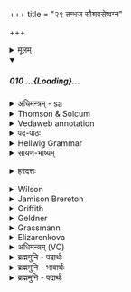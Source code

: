 +++
title = "२९ तम्भज सौश्रवसेष्वग्न"

+++
<details><summary>मूलम्</summary>

(आ) तम्भ॑ज सौश्रव॒सेष्व॑ग्न उ॒क्थउ॑क्थ॒ आ भ॑ज श॒स्यमा॑ने ।  
प्रि॒यस्सूर्ये॑ प्रि॒यो अ॒ग्ना भ॑वा॒त्युज्जा॒तेन॑ भि॒नद॒दुज्जनि॑त्वैः ।
</details>
<div class="js_include" includetitle="false" newlevelforh1="5" unfilled url="/vedAH_Rk/shAkalam/saMhitA/sarvASh_TIkAH/10/045/10_A_taM.md">
<details open><summary><h5>010 ...{Loading}...</h5></summary>
<details><summary>अधिमन्त्रम् - sa</summary>

- देवता - अग्निः
- ऋषिः - वत्सप्रिः
- छन्दः - त्रिष्टुप्
</details>
<details><summary>Thomson & Solcum</summary>

आ꣡ त꣡म् भज सौश्रवसे꣡षु अग्न  
उक्थ꣡-उक्थ आ꣡ भज शस्य꣡माने  
प्रियः꣡ सू꣡र्ये प्रियो꣡ अग्ना꣡ भवाति  
उ꣡ज् जाते꣡न भिन꣡दद् उ꣡ज् ज꣡नित्वैः
</details>
<details><summary>Vedaweb annotation</summary>

_________
**Strata**  
Cretic

###### Pāda-label
genre M  
genre M  
genre M;; repeated line  
genre M
_________
**Morph**  
ā́ ← ā́ (invariable)  
{}

agne ← agní- (nominal stem)  
{case:VOC, gender:M, number:SG}

bhaja ← √bhaj- (root)  
{number:SG, person:2, mood:IMP, tense:PRS, voice:ACT}

sauśravaséṣu ← sauśravasá- (nominal stem)  
{case:LOC, gender:N, number:PL}

tám ← sá- ~ tá- (pronoun)  
{case:ACC, gender:M, number:SG}

ā́ ← ā́ (invariable)  
{}

bhaja ← √bhaj- (root)  
{number:SG, person:2, mood:IMP, tense:PRS, voice:ACT}

śasyámāne ← √śaṁs- (root)  
{case:LOC, gender:N, number:SG, tense:PRS, voice:PASS}

ukthá-ukthe ← ukthá- (nominal stem)  
{case:LOC, gender:N, number:SG}

agnā́ ← agní- (nominal stem)  
{case:LOC, gender:M, number:SG}

bhavāti ← √bhū- (root)  
{number:SG, person:3, mood:SBJV, tense:PRS, voice:ACT}

priyáḥ ← priyá- (nominal stem)  
{case:NOM, gender:M, number:SG}

priyáḥ ← priyá- (nominal stem)  
{case:NOM, gender:M, number:SG}

sū́rye ← sū́rya- (nominal stem)  
{case:LOC, gender:M, number:SG}

bhinádat ← √bhid- (root)  
{number:SG, person:3, mood:SBJV, tense:PRS, voice:ACT}

jánitvaiḥ ← jánitva- (nominal stem)  
{case:INS, gender:M, number:PL}

jāténa ← √janⁱ- (root)  
{case:INS, gender:M, number:SG, non-finite:PPP}

út ← út (invariable)  
{}

út ← út (invariable)  
{}

</details>
<details><summary>पद-पाठः</summary>

आ । तम् । भ॒ज॒ । सौ॒श्र॒वसेषु॑ । अ॒ग्ने॒ । उ॒क्थेऽउ॑क्थे । आ । भ॒ज॒ । श॒स्यमा॑ने ।  
प्रि॒यः । सूर्ये॑ । प्रि॒यः । अ॒ग्ना । भ॒वा॒ति॒ । उत् । जा॒तेन॑ । भि॒नद॑त् । उत् । जनि॑ऽत्वैः ॥
</details>
<details><summary>Hellwig Grammar</summary>

-   *ā*
- \[adverb\]
- “towards; ākāra; until; ā; since; according to; ā \[suffix\].”
------------------------------------------------------------------------
- *tam* ← *tad*
- \[noun\], accusative, singular, masculine
- “this; he,she,it (pers. pron.); respective(a); that; nominative;
    then; particular(a); genitive; instrumental; accusative; there; tad
    \[word\]; dative; once; same.”
------------------------------------------------------------------------
- *bhaja* ← *bhaj*
- \[verb\], singular, Present imperative
- “eat; enjoy; enter (a state); worship; love; flee; possess; fall to
    one's share; partake; share; get; approach; love; use.”
------------------------------------------------------------------------
- *sauśravaseṣv* ← *sauśravaseṣu* ← *sauśravasa*
- \[noun\], locative, plural, neuter
------------------------------------------------------------------------
- *agna* ← *agne* ← *agni*
- \[noun\], vocative, singular, masculine
- “fire; Agni; sacrificial fire; digestion; cautery; Plumbago
    zeylanica; fire; vahni; agni \[word\]; agnikarman; gold; three;
    jāraṇa; pyre; fireplace; heating.”
------------------------------------------------------------------------
- *uktha* ← *ukthe* ← *uktha*
- \[noun\], locative, singular, neuter
- “hymn; praise; uktha \[word\]; encomium.”
------------------------------------------------------------------------
- *uktha* ← *ukthe* ← *uktha*
- \[noun\], locative, singular, neuter
- “hymn; praise; uktha \[word\]; encomium.”
------------------------------------------------------------------------
- *ā*
- \[adverb\]
- “towards; ākāra; until; ā; since; according to; ā \[suffix\].”
------------------------------------------------------------------------
- *bhaja* ← *bhaj*
- \[verb\], singular, Present imperative
- “eat; enjoy; enter (a state); worship; love; flee; possess; fall to
    one's share; partake; share; get; approach; love; use.”
------------------------------------------------------------------------
- *śasyamāne* ← *śaṃs*
- \[verb noun\], locative, singular
- “recommend; tell; praise; approve; communicate; recite; commend;
    bode; name; agree.”
------------------------------------------------------------------------
- *priyaḥ* ← *priya*
- \[noun\], nominative, singular, masculine
- “beloved; pleasant; dear; fond(p); wanted; priya \[word\]; favorite;
    good; liked; suitable; proper.”
------------------------------------------------------------------------
- *sūrye* ← *sūrya*
- \[noun\], locative, singular, masculine
- “sun; Surya; sūrya \[word\]; right nostril; twelve; Calotropis
    gigantea Beng.; sūryakānta; sunlight; best.”
------------------------------------------------------------------------
- *priyo* ← *priyaḥ* ← *priya*
- \[noun\], nominative, singular, masculine
- “beloved; pleasant; dear; fond(p); wanted; priya \[word\]; favorite;
    good; liked; suitable; proper.”
------------------------------------------------------------------------
- *agnā* ← *agni*
- \[noun\], locative, singular, masculine
- “fire; Agni; sacrificial fire; digestion; cautery; Plumbago
    zeylanica; fire; vahni; agni \[word\]; agnikarman; gold; three;
    jāraṇa; pyre; fireplace; heating.”
------------------------------------------------------------------------
- *bhavāty* ← *bhavāti* ← *bhū*
- \[verb\], singular, Present conjunctive (subjunctive)
- “become; be; originate; transform; happen; result; exist; be born;
    be; be; come to life; grow; elapse; come to mind; thrive; become;
    impend; show; conceive; understand; stand; constitute; serve; apply;
    behave.”
------------------------------------------------------------------------
- *uj* ← *ud*
- \[adverb\]
- “up.”
------------------------------------------------------------------------
- *jātena* ← *jan*
- \[verb noun\], instrumental, singular
- “become; originate; be born; transform; happen; result; grow; beget;
    produce; create; conceive; separate; cause; give birth; grow;
    produce; generate; be; become; arise; come on.”
------------------------------------------------------------------------
- *bhinadad* ← *bhinadat* ← *bhid*
- \[verb\], singular, Present conjunctive (subjunctive)
- “break; incise; burst; divide; cut; cleave; destroy; cure; disturb;
    lance; break; distinguish; disclose; pierce; tear; separate;
    transgress; break open; scratch; penetrate; sever; bribe; grind;
    betray; fester; strike.”
------------------------------------------------------------------------
- *uj* ← *ud*
- \[adverb\]
- “up.”
------------------------------------------------------------------------
- *janitvaiḥ* ← *jan*
- \[verb noun\], instrumental, plural
- “become; originate; be born; transform; happen; result; grow; beget;
    produce; create; conceive; separate; cause; give birth; grow;
    produce; generate; be; become; arise; come on.”
------------------------------------------------------------------------
</details>
<details><summary>सायण-भाष्यम्</summary>

हे **अग्ने** त्वं **सौश्रवसेषु** । शोभनानि श्रवांस्यन्नानि हवींषि येषु कर्मसु तानि सौश्रवसानि । तेषु क्रियमाणेषु **तं** यजमानं स्तोतारं वा **आ** **भज** अभीष्टफलप्रदानेन सेवस्व । किंच **उक्थे** शस्त्रे **शस्यमाने** पठ्यमाने सति **तम्** **आ** **भज** अभीष्टफलप्रदानेनैव सेवस्व । सोऽयं यजमानः स्तोता वा **सूर्ये** **प्रियो** **भवाति** भवतु । तथा **अग्ना** अग्नावपि **प्रियो** भवति । किंच सोऽयं **जातेन** उत्पन्नेन पुत्रेण **उत्** **भिनदत्** शत्रून् विदारयतु । तथा **जनित्वैः** जनिष्यमाणैश्च पुत्रैः शत्रून् **उत्** भिनदत् ॥
꣡</details>
<details><summary>हरदत्तः</summary>

आतमिति ॥ हे अग्ने । तं अपूपस्य दातारं आभज । सौ श्रवसेषु । श्रव इत्यन्ननाम । शोभनैश्चरुपुरोडाशादिभिर्युक्तेषु यागेषु उक्थउक्थे शस्त्रेशस्त्रे शस्यमाने प्रतिशस्रमित्यर्थः । आभज । स च त्वत्प्रसादात् सूर्ये सूर्यस्य प्रियो भवाति भवेत् । प्रियो अग्ना अग्नेश्च तव प्रियो भवेत् । किञ्च - जातेन । जातावेकवचनम् । जातैः पुत्रैः । उद्भिनदत् उद्भियतां प्रताशताम् । उज्जनित्वैः जनिष्यमाणैश्च पुत्रै रुद्भिनदत् ॥
꣡</details>
<details><summary>Wilson</summary>

###### English translation:

“Prosper the worshipper, **Agni**, when beautiful sacrificial viands (are being offered), when sacredpraises are being recited (by him). May he be dear to **Sūrya**, dear to Agni; may he by a son born, or sons to beborn, overcome (his foes).”
</details>
<details><summary>Jamison Brereton</summary>

Give him a portion in (ritual acts) deserving good fame, Agni; give him  a portion in every solemn speech being pronounced.  
He will become dear to the Sun, dear to Agni. He will burst out with  (offspring already) born, burst out with those to be born.
</details>
<details><summary>Griffith</summary>

Endow him, Agni, with a share of glory, at every song of praise sung forth enrich him.  
     Dear let him be to Surya, dear to Agni, preeminent with son and children's children.
</details>
<details><summary>Geldner</summary>

Gib ihm Anteil an ruhmreichen Werken, o Agni, gib ihm Anteil an jedem vorgetragenen Lobgedicht! Beliebt bei Surya, beliebt bei Agni soll er sein, mit dem geborenen und den künftigen Söhnen soll er Erfolg haben.
</details>
<details><summary>Grassmann</summary>

Dem theile zu, o Agni, reichen Segen, bei jedem Spruch, den er dir nennt, gewähr's ihm; Er sei beliebt bei Agni, bei der Sonne und rag hervor durch Kind und Kindeskinder.
</details>
<details><summary>Elizarenkova</summary>

Дай ему волю в славных делах, о Агни!  
Дай ему долю в каждом произносимом восхвалении!  
Любимым у Сурьи, любимым у Агни пусть будет он!  
Пусть он бурно проявиться в рожденном (потомстве) и в тех, кто должен родиться!
</details>
<details><summary>अधिमन्त्रम् (VC)</summary>

- अग्निः
- वत्सप्रिः
- विराट्त्रिष्टुप्
- धैवतः
</details>
<details><summary>ब्रह्ममुनि - पदार्थः</summary>

पदार्थान्वयभाषाः -  (अग्ने) हे ज्ञानप्रकाशस्वरूप परमात्मन् ! तू (तं सौश्रवसेषु-आ भज) उसइस संयमी को शोभन श्रवण-वेदश्रवण में होनेवाले श्रवण, मनन, निदिध्यासन, साक्षात्कार में इनके सेवन करने पर स्वीकार कर-चाहना कर (शस्यमाने-उक्थे-उक्थे आ भज) प्रस्तूयमान अर्थात् स्तुत किये जाते हुए-समर्पित किये जाते हुए प्रत्येक वचन में स्वीकार कर (सूर्ये प्रियः-अग्ना प्रियः-भवाति) वह सूर्यरूप सर्वप्रकाशक तुझ में-तेरी दृष्टि में प्यारा होवे, तुझ अग्रनेता में तेरीदृष्टिमें प्रिय होवे (जातेन-उत् भिनदत्-जनित्वेन-उत्) हुए पापकर्म से सम्पर्करहित हो तथा होनेवाले पापकर्म से भी सम्पर्करहित हो ॥१०॥
</details>
<details><summary>ब्रह्ममुनि - भावार्थः</summary>

भावार्थभाषाः -  परमात्मा का जो श्रवण, मनन, निदिध्यासन, साक्षात्कार करता है तथा उसकी स्तुति करने में लगा रहता है, वह सर्वप्रकाशक, अग्रनेता परमात्मा का प्रिय हो जाता है। वह किसी भी काल में पापकर्म नहीं करता है, पापकर्म के दुःख को नहीं भोगता है ॥१०॥
</details>
<details><summary>ब्रह्ममुनि - पदार्थः</summary>

पदार्थान्वयभाषाः -  (अग्ने) हे ज्ञानप्रकाशस्वरूप परमात्मन् ! त्वम् (तं सौश्रवसेषु-आ भज) तं खल्विमं संयमिनं शोभने श्रवसि श्रवणे वेदश्रवणे भवानि सौश्रवसानि श्रवणमनननिदिध्यासनसाक्षात्कारास्तेषु-आभज-अभिलष स्वीकुरु “भज अभिलष” [ऋ० १।१२५।१५ दयानन्दः] (शस्यमाने-उक्थे-उक्थे-आ भज) प्रस्तूयमाने समर्प्यमाणे प्रत्येकवचने तमभिलष स्वीकुरु (सूर्ये प्रियः-अग्ना प्रियः-भवाति) स च सूर्यरूपे सूर्य इव प्रकाशके त्वयि प्रियो भवेत् “लिङर्थे लेट्” [अष्टा० ३।४।७] अग्ना-अग्नौ ‘आकारादेशश्छान्दसः’ अग्रणेतरि त्वयि प्रियो भवेत् (जातेन-उद्भिनदत्-जनित्वेन-उत्) जातेन पापकर्मणा-उद्भिन्नः सम्पर्करहितो जनिष्यमाणेन पापकर्मणा सम्पर्करहितो भवेत् ॥१०॥
</details>
</details>
</div>
